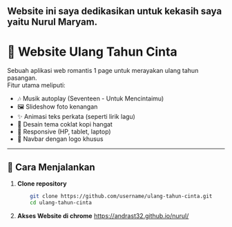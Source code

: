 ## Website ini saya dedikasikan untuk kekasih saya yaitu Nurul Maryam.

# 💌 Website Ulang Tahun Cinta

Sebuah aplikasi web romantis 1 page untuk merayakan ulang tahun pasangan.  
Fitur utama meliputi:

-   🎶 Musik autoplay (Seventeen - Untuk Mencintaimu)
-   🖼️ Slideshow foto kenangan
-   ✨ Animasi teks perkata (seperti lirik lagu)
-   🎨 Desain tema coklat kopi hangat
-   📱 Responsive (HP, tablet, laptop)
-   🧡 Navbar dengan logo khusus

---

## 🚀 Cara Menjalankan

1. **Clone repository**
    ```bash
        git clone https://github.com/username/ulang-tahun-cinta.git
        cd ulang-tahun-cinta
    ```
2. **Akses Website di chrome**
    https://andrast32.github.io/nurul/